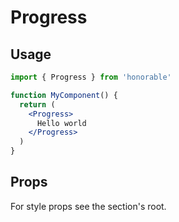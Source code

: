# Progress

## Usage

```jsx
import { Progress } from 'honorable'

function MyComponent() {
  return (
    <Progress>
      Hello world
    </Progress>
  )
}
```

## Props

For style props see the section's root.
